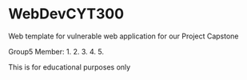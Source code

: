# WebDevCYT300
Web template for vulnerable web application for our Project Capstone

Group5 Member:
1.
2.
3.
4.
5.

This is for educational purposes only
